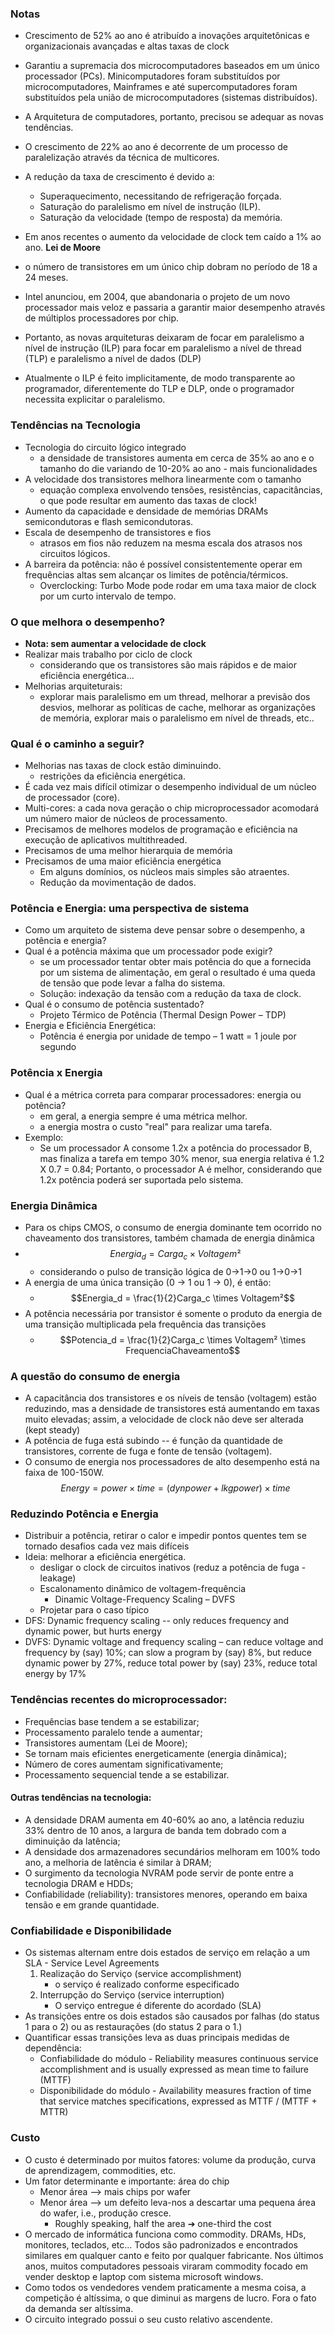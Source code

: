 ### Notas
- Crescimento de 52% ao ano é atribuído a inovações arquitetônicas e organizacionais avançadas e altas taxas de clock
- Garantiu a supremacia dos microcomputadores baseados em um único processador (PCs). Minicomputadores foram substituídos por microcomputadores, Mainframes e até supercomputadores foram substituídos pela união de microcomputadores (sistemas distribuídos).
- A Arquitetura de computadores, portanto, precisou se adequar as novas tendências.
- O crescimento de 22% ao ano é decorrente de um processo de paralelização através da técnica de multicores.
- A redução da taxa de crescimento é devido a:
	- Superaquecimento, necessitando de refrigeração forçada.
	- Saturação do paralelismo em nível de instrução (ILP).
	- Saturação da velocidade (tempo de resposta) da memória.
- Em anos recentes o aumento da velocidade de clock tem caído a 1% ao ano.
**Lei de Moore**
- o número de transistores em um único chip dobram no período de 18 a 24 meses.

- Intel anunciou, em 2004, que abandonaria o projeto de um novo processador mais veloz e passaria a garantir maior desempenho através de múltiplos processadores por chip.
- Portanto, as novas arquiteturas deixaram de focar em paralelismo a nível de instrução (ILP) para focar em paralelismo a nível de thread (TLP) e paralelismo a nível de dados (DLP)
- Atualmente o ILP é feito implicitamente, de modo transparente ao programador, diferentemente do TLP e DLP, onde o programador necessita explicitar o paralelismo.

### Tendências na Tecnologia
- Tecnologia do circuito lógico integrado
	- a densidade de transistores aumenta em cerca de 35% ao ano e o tamanho do die variando de 10-20% ao ano - mais funcionalidades
- A velocidade dos transistores melhora linearmente com o tamanho
	- equação complexa envolvendo tensões, resistências, capacitâncias, o que pode resultar em aumento das taxas de clock!
- Aumento da capacidade e densidade de memórias DRAMs semicondutoras e flash semicondutoras.
- Escala de desempenho de transistores e fios
	- atrasos em fios não reduzem na mesma escala dos atrasos nos circuitos lógicos.
- A barreira da potência: não é possível consistentemente operar em frequências altas sem alcançar os limites de potência/térmicos.
	- Overclocking: Turbo Mode pode rodar em uma taxa maior de clock por um curto intervalo de tempo.

### O que melhora o desempenho?
- **Nota: sem aumentar a velocidade de clock**
- Realizar mais trabalho por ciclo de clock
	- considerando que os transistores são mais rápidos e de maior eficiência energética...
- Melhorias arquiteturais:
	- explorar mais paralelismo em um thread, melhorar a previsão dos desvios, melhorar as políticas de cache, melhorar as organizações de memória, explorar mais o paralelismo em nível de threads, etc..

### Qual é o caminho a seguir?
- Melhorias nas taxas de clock estão diminuindo.
	- restrições da eficiência energética.
- É cada vez mais difícil otimizar o desempenho individual de um núcleo de processador (core).
- Multi-cores: a cada nova geração o chip microprocessador acomodará um número maior de núcleos de processamento.
- Precisamos de melhores modelos de programação e eficiência na execução de aplicativos multithreaded.
- Precisamos de uma melhor hierarquia de memória
- Precisamos de uma maior eficiência energética
	- Em alguns domínios, os núcleos mais simples são atraentes.
	- Redução da movimentação de dados.

### Potência e Energia: uma perspectiva de sistema
- Como um arquiteto de sistema deve pensar sobre o desempenho, a potência e energia?
- Qual é a potência máxima que um processador pode exigir?
	- se um processador tentar obter mais potência do que a fornecida por um sistema de alimentação, em geral o resultado é uma queda de tensão que pode levar a falha do sistema.
	- Solução: indexação da tensão com a redução da taxa de clock.
- Qual é o consumo de potência sustentado?
	- Projeto Térmico de Potência (Thermal Design Power – TDP)
- Energia e Eficiência Energética:
	- Potência é energia por unidade de tempo – 1 watt = 1 joule por segundo

### Potência x Energia
- Qual é a métrica correta para comparar processadores: energia ou potência?
	- em geral, a energia sempre é uma métrica melhor.
	- a energia mostra o custo "real" para realizar uma tarefa.
- Exemplo:
	- Se um processador A consome 1.2x a potência do processador B, mas finaliza a tarefa em tempo 30% menor, sua energia relativa é 1.2 X 0.7 = 0.84; Portanto, o processador A é melhor, considerando que 1.2x potência poderá ser suportada pelo sistema.

### Energia Dinâmica
- Para os chips CMOS, o consumo de energia dominante tem ocorrido no chaveamento dos transistores, também chamada de energia dinâmica
- $$Energia_d = Carga_c \times Voltagem²$$
	- considerando o pulso de transição lógica de 0->1->0 ou 1->0->1
- A energia de uma única transição (0 -> 1 ou 1 -> 0), é então:
	- $$Energia_d = \frac{1}{2}Carga_c \times Voltagem²$$
- A potência necessária por transistor é somente o produto da energia de uma transição multiplicada pela frequência das transições
	- $$Potencia_d = \frac{1}{2}Carga_c \times Voltagem² \times FrequenciaChaveamento$$

### A questão do consumo de energia
- A capacitância dos transistores e os níveis de tensão (voltagem) estão reduzindo, mas a densidade de transistores está aumentando em taxas muito elevadas; assim, a velocidade de clock não deve ser alterada (kept steady)
- A potência de fuga está subindo -- é função da quantidade de transistores, corrente de fuga e fonte de tensão (voltagem).
- O consumo de energia nos processadores de alto desempenho está na faixa de 100-150W.    
  $$Energy = power \times time = (dynpower + lkgpower) \times time$$
### Reduzindo Potência e Energia
- Distribuir a potência, retirar o calor e impedir pontos quentes tem se tornado desafios cada vez mais difíceis
- Ideia: melhorar a eficiência energética.
	- desligar o clock de circuitos inativos (reduz a potência de fuga - leakage)
	- Escalonamento dinâmico de voltagem-frequência
		- Dinamic Voltage-Frequency Scaling – DVFS
	- Projetar para o caso típico
- DFS: Dynamic frequency scaling -- only reduces frequency and dynamic power, but hurts energy
- DVFS: Dynamic voltage and frequency scaling – can reduce voltage and frequency by (say) 10%; can slow a program by (say) 8%, but reduce dynamic power by 27%, reduce total power by (say) 23%, reduce total energy by 17%

### Tendências recentes do microprocessador:
- Frequências base tendem a se estabilizar;
- Processamento paralelo tende a aumentar;
- Transistores aumentam (Lei de Moore);
- Se tornam mais eficientes energeticamente (energia dinâmica);
- Número de cores aumentam significativamente;
- Processamento sequencial tende a se estabilizar.

#### Outras tendências na tecnologia:
- A densidade DRAM aumenta em 40-60% ao ano, a latência reduziu 33% dentro de 10 anos, a largura de banda tem dobrado com a diminuição da latência;
- A densidade dos armazenadores secundários melhoram em 100% todo ano, a melhoria de latência é similar à DRAM;
- O surgimento da tecnologia NVRAM pode servir de ponte entre a tecnologia DRAM e HDDs;
- Confiabilidade (reliability): transistores menores, operando em baixa tensão e em grande quantidade.

### Confiabilidade e Disponibilidade
- Os sistemas alternam entre dois estados de serviço em relação a um SLA - Service Level Agreements
	1. Realização do Serviço (service accomplishment)
		- o serviço é realizado conforme especificado
	2. Interrupção do Serviço (service interruption)
		- O serviço entregue é diferente do acordado (SLA)
- As transições entre os dois estados são causados por falhas (do status 1 para o 2) ou as restaurações (do status 2 para o 1.)
- Quantificar essas transições leva as duas principais medidas de dependência:
	- Confiabilidade do módulo - Reliability measures continuous service accomplishment and is usually expressed as mean time to failure (MTTF)
	- Disponibilidade do módulo - Availability measures fraction of time that service matches specifications, expressed as MTTF / (MTTF + MTTR)

### Custo
- O custo é determinado por muitos fatores: volume da produção, curva de aprendizagem, commodities, etc.
- Um fator determinante e importante: área do chip
	- Menor área ⟶ mais chips por wafer
	- Menor área ⟶ um defeito leva-nos a descartar uma pequena área do wafer, i.e., produção cresce.
		- Roughly speaking, half the area ➔ one-third the cost
- O mercado de informática funciona como commodity. DRAMs, HDs, monitores, teclados, etc... Todos são padronizados e encontrados similares em qualquer canto e feito por qualquer fabricante. Nos últimos anos, muitos computadores pessoais viraram commodity focado em vender desktop e laptop com sistema microsoft windows.
- Como todos os vendedores vendem praticamente a mesma coisa, a competição é altíssima, o que diminui as margens de lucro. Fora o fato da demanda ser altíssima.
- O circuito integrado possui o seu custo relativo ascendente.

